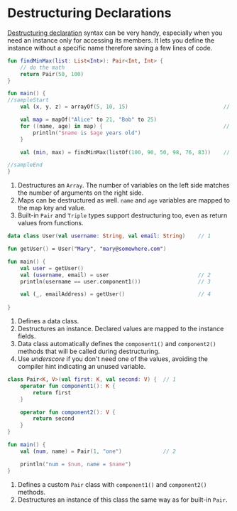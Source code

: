 # Destructuring Declarations

[Destructuring declaration](https://kotlinlang.org/docs/reference/multi-declarations.html#destructuring-declarations) syntax can be very handy, especially when you need an instance only for accessing its members. It lets you define the instance without a specific name therefore saving a few lines of code.

<div class="language-kotlin" theme="idea" data-min-compiler-version="1.3">

```kotlin
fun findMinMax(list: List<Int>): Pair<Int, Int> { 
    // do the math
    return Pair(50, 100) 
}

fun main() {
//sampleStart
    val (x, y, z) = arrayOf(5, 10, 15)                              // 1

    val map = mapOf("Alice" to 21, "Bob" to 25)
    for ((name, age) in map) {                                      // 2
        println("$name is $age years old")          
    }

    val (min, max) = findMinMax(listOf(100, 90, 50, 98, 76, 83))    // 3

//sampleEnd
}
```

</div>

1. Destructures an `Array`. The number of variables on the left side matches the number of arguments on the right side.
2. Maps can be destructured as well. `name` and `age` variables are mapped to the map key and value.
3. Built-in `Pair` and `Triple` types support destructuring too, even as return values from functions.

<div class="language-kotlin" theme="idea" data-min-compiler-version="1.3">

```kotlin
data class User(val username: String, val email: String)    // 1

fun getUser() = User("Mary", "mary@somewhere.com")

fun main() {
    val user = getUser()
    val (username, email) = user                            // 2
    println(username == user.component1())                  // 3

    val (_, emailAddress) = getUser()                       // 4
    
}
```

</div>

1. Defines a data class.
2. Destructures an instance. Declared values are mapped to the instance fields.
3. Data class automatically defines the `component1()` and `component2()` methods that will be called during destructuring.
4. Use _underscore_ if you don't need one of the values, avoiding the compiler hint indicating an unused variable.

<div class="language-kotlin" theme="idea" data-min-compiler-version="1.3">

```kotlin
class Pair<K, V>(val first: K, val second: V) {  // 1
    operator fun component1(): K {              
        return first
    }

    operator fun component2(): V {              
        return second
    }
}

fun main() {
    val (num, name) = Pair(1, "one")             // 2

    println("num = $num, name = $name")
}
```

</div>

1. Defines a custom `Pair` class with `component1()` and `component2()` methods.
2. Destructures an instance of this class the same way as for built-in `Pair`.
